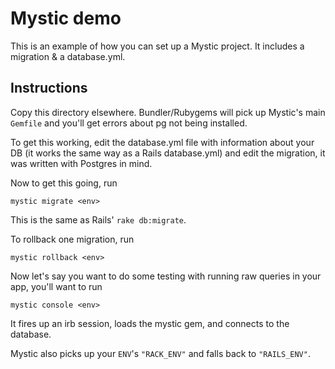 Mystic demo
==

This is an example of how you can set up a Mystic project. It includes a migration & a database.yml.

Instructions
-

Copy this directory elsewhere. Bundler/Rubygems will pick up Mystic's main `Gemfile` and you'll get errors about pg not being installed.

To get this working, edit the database.yml file with information about your DB (it works the same way as a Rails database.yml) and edit the migration, it was written with Postgres in mind.

Now to get this going, run

`mystic migrate <env>`

This is the same as Rails' `rake db:migrate`.

To rollback one migration, run

`mystic rollback <env>`

Now let's say you want to do some testing with running raw queries in your app, you'll want to run

`mystic console <env>`

It fires up an irb session, loads the mystic gem, and connects to the database.

Mystic also picks up your `ENV`'s `"RACK_ENV"` and falls back to `"RAILS_ENV"`.
